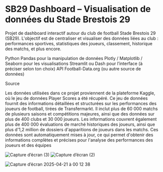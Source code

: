# SB29 Dashboard – Visualisation de données du Stade Brestois 29


Projet de dashboard interactif autour du club de football Stade Brestois 29 (SB29). L'objectif est de centraliser et visualiser des données liées au club : performances sportives, statistiques des joueurs, classement, historique des matchs, et plus encore.



Python
Pandas pour la manipulation de données
Plotly / Matplotlib / Seaborn pour les visualisations
Streamlit ou Dash pour l’interface (à préciser selon ton choix)
API Football-Data.org (ou autre source de données)

Source 

Les données utilisées dans ce projet proviennent de la plateforme Kaggle, où le jeu de données Player Scores a été récupéré. Ce jeu de données fournit des informations détaillées et structurées sur les performances des joueurs de football, tirées de Transfermarkt. Il inclut plus de 60 000 matchs de plusieurs saisons et compétitions majeures, ainsi que des données sur plus de 400 clubs et 30 000 joueurs. Les informations couvrent également plus de 400 000 évaluations de marché historiques des joueurs, ainsi que plus d'1,2 million de dossiers d'apparitions de joueurs dans les matchs. Ces données sont automatiquement mises à jour, ce qui permet d'obtenir des informations complètes et précises pour l'analyse des performances des joueurs et des équipes

![Capture d’écran (3)](https://github.com/user-attachments/assets/7ba1025e-4310-4fc3-a55b-7dabc41fc0d7)
![Capture d’écran (2)](https://github.com/user-attachments/assets/6603b7d2-ab7d-4b45-a00f-2e42c712cadd)

![Capture d’écran 2025-04-21 à 00 12 38](https://github.com/user-attachments/assets/baa89661-769b-4eeb-88ec-9872924fff87)
